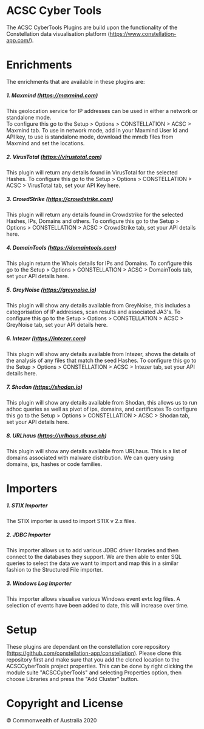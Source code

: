 # ACSC Cyber Tools

The ACSC CyberTools Plugins are build upon the functionality of the Constellation data visualisation platform (https://www.constellation-app.com/).

# Enrichments
The enrichments that are available in these plugins are:
##### 1. Maxmind (https://maxmind.com)
  This geolocation service for IP addresses can be used in either a network or standalone mode.  
  To configure this go to the Setup > Options > CONSTELLATION > ACSC > Maxmind tab.
  To use in network mode, add in your Maxmind User Id and API key, to use is standalone mode, download the mmdb files from Maxmind and set the locations.  
  
##### 2. VirusTotal (https://virustotal.com)
  This plugin will return any details found in VirusTotal for the selected Hashes.
  To configure this go to the Setup > Options > CONSTELLATION > ACSC > VirusTotal tab, set your API Key here.
  
##### 3. CrowdStrike (https://crowdstrike.com)
  This plugin will return any details found in Crowdstrike for the selected Hashes, IPs, Domains and others.
  To configure this go to the Setup > Options > CONSTELLATION > ACSC > CrowdStrike tab, set your API details here.
  
##### 4. DomainTools (https://domaintools.com)
  This plugin return the Whois details for IPs and Domains.
  To configure this go to the Setup > Options > CONSTELLATION > ACSC > DomainTools tab, set your API details here.

##### 5. GreyNoise (https://greynoise.io)
  This plugin will show any details available from GreyNoise, this includes a categorisation of IP addresses, scan results and associated JA3's.
  To configure this go to the Setup > Options > CONSTELLATION > ACSC > GreyNoise tab, set your API details here.
  
##### 6. Intezer (https://intezer.com)
  This plugin will show any details available from Intezer, shows the details of the analysis of any files that match the seed Hashes.
  To configure this go to the Setup > Options > CONSTELLATION > ACSC > Intezer tab, set your API details here.

##### 7. Shodan (https://shodan.io)
  This plugin will show any details available from Shodan, this allows us to run adhoc queries as well as pivot of ips, domains, and certificates
  To configure this go to the Setup > Options > CONSTELLATION > ACSC > Shodan tab, set your API details here.

##### 8. URLhaus (https://urlhaus.abuse.ch)
  This plugin will show any details available from URLhaus.  This is a list of domains associated with malware distribution.  We can query using domains, ips,   hashes or code families.

# Importers
##### 1. STIX Importer
  The STIX importer is used to import STIX v 2.x files.
  
##### 2. JDBC Importer
  This importer allows us to add various JDBC driver libraries and then connect to the databases they support.  We are then able to enter SQL queries to select the data we want to import and map this in a similar fashion to the Structured File importer.
  
##### 3. Windows Log Importer
  This importer allows visualise various Windows event evtx log files.  A selection of events have been added to date, this will increase over time.
  
# Setup
These plugins are dependant on the constellation core repository (https://github.com/constellation-app/constellation).  Please clone this repository first and make sure that you add the cloned location to the ACSCCyberTools project properties.
This can be done by right clicking the module suite "ACSCCyberTools" and selecting Properties option, then choose Libraries and press the "Add Cluster" button.

# Copyright and License
© Commonwealth of Australia 2020
